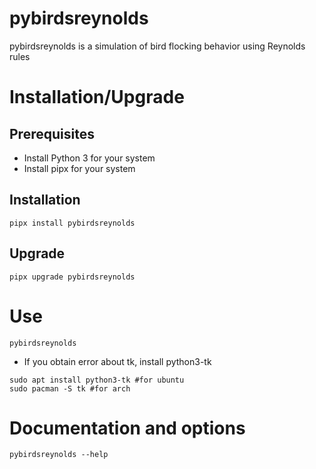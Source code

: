 # pybirdsreynolds
pybirdsreynolds is a simulation of bird flocking behavior using Reynolds rules

# Installation/Upgrade 

## Prerequisites

- Install Python 3 for your system
- Install pipx for your system

## Installation 

``pipx install pybirdsreynolds``

## Upgrade 

``pipx upgrade pybirdsreynolds``

# Use

```pybirdsreynolds```

- If you obtain error about tk, install python3-tk
``` 
sudo apt install python3-tk #for ubuntu
sudo pacman -S tk #for arch
```

# Documentation and options

```pybirdsreynolds --help```